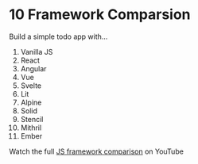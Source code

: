 # 10 Framework Comparsion

Build a simple todo app with...

1. Vanilla JS
1. React
1. Angular
1. Vue
1. Svelte 
1. Lit
1. Alpine
1. Solid
1. Stencil
1. Mithril
1. Ember

Watch the full [JS framework comparison](https://youtu.be/cuHDQhDhvPE) on YouTube
